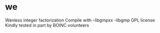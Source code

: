 # we
Wanless integer factorization
Compile with -libgmpxx -libgmp
GPL license
Kindly tested in part by BOINC volunteers
